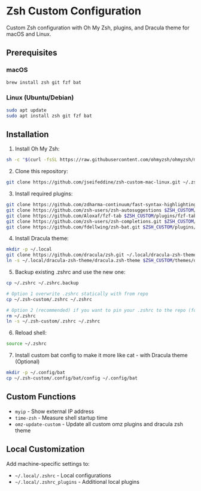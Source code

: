 # Zsh Custom Configuration

Custom Zsh configuration with Oh My Zsh, plugins, and Dracula theme for macOS and Linux.

## Prerequisites

### macOS
```bash
brew install zsh git fzf bat
```

### Linux (Ubuntu/Debian)
```bash
sudo apt update
sudo apt install zsh git fzf bat
```

## Installation

1. Install Oh My Zsh:
```bash
sh -c "$(curl -fsSL https://raw.githubusercontent.com/ohmyzsh/ohmyzsh/master/tools/install.sh)"
```

2. Clone this repository:
```bash
git clone https://github.com/jseifeddine/zsh-custom-mac-linux.git ~/.zsh-custom
```

3. Install required plugins:
```bash
git clone https://github.com/zdharma-continuum/fast-syntax-highlighting $ZSH_CUSTOM/plugins/fast-syntax-highlighting
git clone https://github.com/zsh-users/zsh-autosuggestions $ZSH_CUSTOM/plugins/zsh-autosuggestions
git clone https://github.com/Aloxaf/fzf-tab $ZSH_CUSTOM/plugins/fzf-tab
git clone https://github.com/zsh-users/zsh-completions.git $ZSH_CUSTOM/plugins/zsh-completions
git clone https://github.com/fdellwing/zsh-bat.git $ZSH_CUSTOM/plugins/zsh-bat
```

4. Install Dracula theme:
```bash
mkdir -p ~/.local
git clone https://github.com/dracula/zsh.git ~/.local/dracula-zsh-theme
ln -s ~/.local/dracula-zsh-theme/dracula.zsh-theme $ZSH_CUSTOM/themes/dracula.zsh-theme
```

5. Backup existing .zshrc and use the new one:
```bash
cp ~/.zshrc ~/.zshrc.backup

# Option 1 overwrite .zshrc statically with from repo
cp ~/.zsh-custom/.zshrc ~/.zshrc

# Option 2 (recommended) if you want to pin your .zshrc to the repo (for updates)
rm ~/.zshrc
ln -s ~/.zsh-custom/.zshrc ~/.zshrc
```

6. Reload shell:
```bash
source ~/.zshrc
```

7. Install custom bat config to make it more like cat - with Dracula theme (Optional)
```bash
mkdir -p ~/.config/bat
cp ~/.zsh-custom/.config/bat/config ~/.config/bat
```

## Custom Functions

- `myip` - Show external IP address
- `time-zsh` - Measure shell startup time
- `omz-update-custom` - Update all custom omz plugins and dracula zsh theme

## Local Customization

Add machine-specific settings to:
- `~/.local/.zshrc` - Local configurations
- `~/.local/.zshrc_plugins` - Additional local plugins